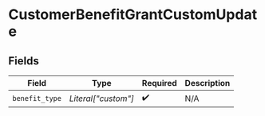 # CustomerBenefitGrantCustomUpdate


## Fields

| Field               | Type                | Required            | Description         |
| ------------------- | ------------------- | ------------------- | ------------------- |
| `benefit_type`      | *Literal["custom"]* | :heavy_check_mark:  | N/A                 |